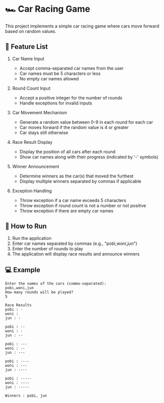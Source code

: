 # 🏎️ Car Racing Game

This project implements a simple car racing game where cars move forward based on random values.

## 🎯 Feature List

1. Car Name Input
    - Accept comma-separated car names from the user
    - Car names must be 5 characters or less
    - No empty car names allowed

2. Round Count Input
    - Accept a positive integer for the number of rounds
    - Handle exceptions for invalid inputs

3. Car Movement Mechanism
    - Generate a random value between 0-9 in each round for each car
    - Car moves forward if the random value is 4 or greater
    - Car stays still otherwise

4. Race Result Display
    - Display the position of all cars after each round
    - Show car names along with their progress (indicated by '-' symbols)

5. Winner Announcement
    - Determine winners as the car(s) that moved the furthest
    - Display multiple winners separated by commas if applicable

6. Exception Handling
    - Throw exception if a car name exceeds 5 characters
    - Throw exception if round count is not a number or not positive
    - Throw exception if there are empty car names

## 🚀 How to Run

1. Run the application
2. Enter car names separated by commas (e.g., "pobi,woni,jun")
3. Enter the number of rounds to play
4. The application will display race results and announce winners

## 💻 Example

```
Enter the names of the cars (comma-separated):
pobi,woni,jun
How many rounds will be played?
5

Race Results
pobi : -
woni : 
jun : -

pobi : --
woni : -
jun : --

pobi : ---
woni : --
jun : ---

pobi : ----
woni : ---
jun : ----

pobi : -----
woni : ----
jun : -----

Winners : pobi, jun
```